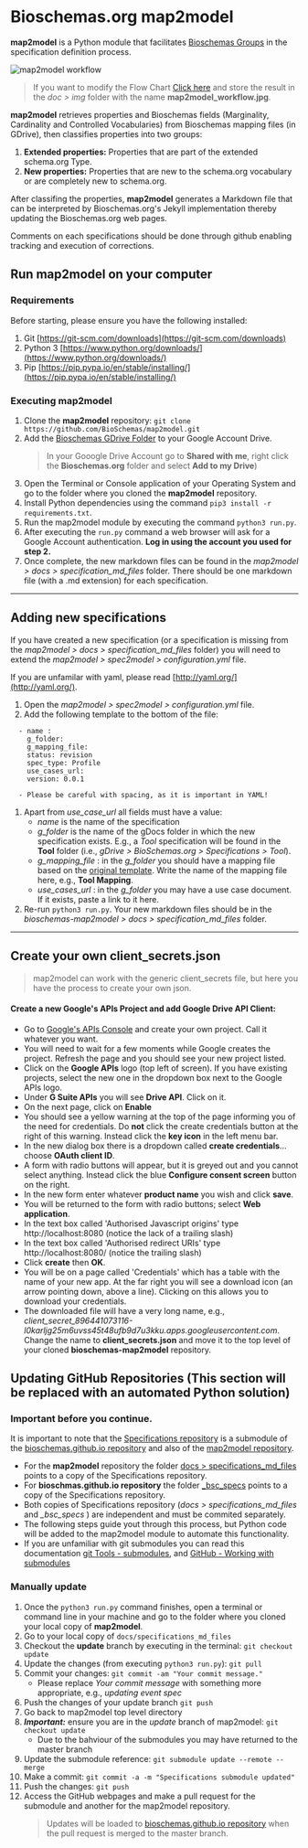 # Bioschemas.org map2model

**map2model** is a Python module that facilitates [Bioschemas Groups](http://bioschemas.org/groups/) in the specification definition process.

![map2model workflow](../master/docs/img/map2model_workflow.jpg)
> If you want to modify the Flow Chart [Click here](https://drive.google.com/file/d/0B9lW_BhBep0TY3NpZ3ZxRnAySkk/view?usp=sharing) and store the result in the *doc > img* folder with the name **map2model_workflow.jpg**.

**map2model** retrieves properties and Bioschemas fields (Marginality, Cardinality and Controlled Vocabularies) from Bioschemas mapping files (in GDrive), then classifies properties into two groups:
1. **Extended properties:** Properties that are part of the extended schema.org Type. 
1. **New properties:** Properties that are new to the schema.org vocabulary or are completely new to schema.org.
      
After classifing the properties, **map2model** generates a Markdown file that can be interpreted by Bioschemas.org's Jekyll implementation thereby updating the Bioschemas.org web pages.

Comments on each specifications should be done through github enabling tracking and execution of corrections.

## Run map2model on your computer

### Requirements

Before starting, please ensure you have the following installed:
1. Git [https://git-scm.com/downloads](https://git-scm.com/downloads)
1. Python 3  [https://www.python.org/downloads/](https://www.python.org/downloads/)
1. Pip [https://pip.pypa.io/en/stable/installing/](https://pip.pypa.io/en/stable/installing/)


### Executing map2model

1. Clone the **map2model** repository: ```git clone https://github.com/BioSchemas/map2model.git```
1. Add the [Bioschemas GDrive Folder](https://drive.google.com/open?id=0B8yXU9SkT3ftaWJtTGYyTTJjck0) to your Google Account Drive.
      > In your Gooogle Drive Account go to **Shared with me**, right click the **Bioschemas.org** folder and select **Add to my Drive**)
1. Open the Terminal or Console application of your Operating System and go to the folder where you cloned the **map2model** repository.
1. Install Python dependencies using the command ```pip3 install -r requirements.txt```.
1. Run the map2model module by executing the command ```python3 run.py```.
1. After executing the ```run.py``` command a web browser will ask for a Google Account authentication. **Log in using the account you used for step 2.** 
1. Once complete, the new markdown files can be found in the *map2model > docs > specification_md_files* folder. There should be one markdown file (with a .md extension) for each specification.

***

## Adding new specifications

If you have created a new specification (or a specification is missing from the *map2model > docs > specification_md_files* folder) you will need to extend the *map2model > spec2model > configuration.yml* file.

If you are unfamilar with yaml, please read [http://yaml.org/](http://yaml.org/).

1. Open the *map2model > spec2model > configuration.yml* file.
1. Add the following template to the bottom of the file:
```
  - name : 
    g_folder: 
    g_mapping_file: 
    status: revision
    spec_type: Profile
    use_cases_url:
    version: 0.0.1
```
      - Please be careful with spacing, as it is important in YAML!
1. Apart from *use_case_url* all fields must have a value:
      - *name* is the name of the specification
      - *g_folder* is the name of the gDocs folder in which the new specification exists. E.g., a *Tool* specification will be found in the **Tool** folder (i.e., *gDrive > BioSchemas.org > Specifications > Tool*). 
      - *g_mapping_file* : in the *g_folder* you should have a mapping file based on the [original template](https://docs.google.com/spreadsheets/d/1OMBiB8SXiRe1b3Cl91IuNlHbJ9_UXHg8B-GY0MYRSaY/edit?usp=sharing). Write the name of the mapping file here, e.g., **Tool Mapping**.
      - *use_cases_url* : in the *g_folder* you may have a use case document. If it exists, paste a link to it here.
1. Re-run ```python3 run.py```. Your new markdown files should be in the *bioschemas-map2model > docs > specification_md_files* folder. 

***

## Create your own client_secrets.json

> map2model can work with the generic client_secrets file, but here you have the process to create your own json.

#### Create a new Google's APIs Project and add Google Drive API Client:
- Go to [Google's APIs Console](https://console.developers.google.com/iam-admin/projects) and create your own project. Call it whatever you want.
- You will need to wait for a few moments while Google creates the project. Refresh the page and you should see your new project listed.
- Click on the **Google APIs** logo (top left of screen). If you have existing projects, select the new one in the dropdown box next to the Google APIs logo.
- Under **G Suite APIs** you will see **Drive API**. Click on it.
- On the next page, click on **Enable**
- You should see a yellow warning at the top of the page informing you of the need for credentials. Do **not** click the create credentials button at the right of this warning. Instead click the **key icon** in the left menu bar.
- In the new dialog box there is a dropdown called **create credentials**... choose **OAuth client ID**. 
- A form with radio buttons will appear, but it is greyed out and you cannot select anything. Instead click the blue  **Configure consent screen** button on the right.
- In the new form enter whatever **product name** you wish and click **save**.
- You will be returned to the form with radio buttons; select **Web application**.
- In the text box called 'Authorised Javascript origins' type http://localhost:8080 (notice the lack of a trailing slash)
- In the text box called 'Authorised redirect URIs' type http://localhost:8080/ (notice the trailing slash)
- Click **create** then **OK**.
- You will be on a page called 'Credentials' which has a table with the name of your new app. At the far right you will see a download icon (an arrow pointing down, above a line). Clicking on this allows you to download your credentials.
- The downloaded file will have a very long name, e.g., *client_secret_896441073116-l0karljg25m6uvss45t48ufb9d7u3kku.apps.googleusercontent.com*. Change the name to **client_secrets.json** and move it to the top level of your cloned **bioschemas-map2model** repository.

## Updating GitHub Repositories (This section will be replaced with an automated Python solution)

### Important before you continue.
It is important to note that the [Specifications repository](https://github.com/BioSchemas/Specifications) is a submodule of the [bioschemas.github.io repository](https://github.com/BioSchemas/bioschemas.github.io) and also of the [map2model repository](https://github.com/BioSchemas/map2model).
- For the **map2model** repository the folder [docs > specifications_md_files](https://github.com/BioSchemas/Specifications/tree/09d2ec61a31bb6556d994efbc43db68a99ac9651) points to a copy of the Specifications repository.
- For **bioschmas.github.io repository** the folder [_bsc_specs](https://github.com/BioSchemas/Specifications/tree/bf6bf7f991e552e2dee856b0a50248a3d3170093) points to a copy of the Specifications repository.
- Both copies of Specifications repository (*docs > specifications_md_files* and *_bsc_specs* ) are independent and must be commited separately.
- The following steps guide yout through this process, but Python code will be added to the map2model module to  automate this functionality.
- If you are unfamiliar with git submodules you can read this documentation [git Tools - submodules](https://git-scm.com/book/en/v2/Git-Tools-Submodules), and [GitHub - Working with submodules](https://github.com/blog/2104-working-with-submodules) 

### Manually update

1. Once the  ```python3 run.py``` command finishes, open a terminal or command line in your machine and go to the folder where you cloned your local copy of **map2model**.
1. Go to your local copy of ```docs/specifications_md_files``` 
1. Checkout the **update** branch by executing in the terminal: ```git checkout update```
1. Update the changes (from executing ```python3 run.py```): ```git pull```
1. Commit your changes: ```git commit -am "Your commit message."```  
      * Please replace *Your commit message* with something more appropriate, e.g., *updating event spec*
1. Push the changes of your update branch ```git push```
1. Go back to map2model top level directory
1. _**Important:**_ ensure you are in the *update* branch of map2model: ```git checkout update```
      * Due to the bahviour of the submodules you may have returned to the master branch
1. Update the submodule reference: ```git submodule update --remote --merge```
1. Make a commit: ```git commit -a -m "Specifications submodule updated"```
1. Push the changes: ```git push```
1. Access the GitHub webpages and make a pull request for the submodule and another for the map2model repository.
   > Updates will be loaded to [bioschemas.github.io repository](https://github.com/BioSchemas/bioschemas.github.io) when the pull request is merged to the master branch.
